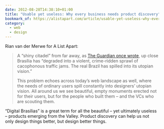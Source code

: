 ```yaml
---
date: 2012-08-28T14:38:10+01:00
title: "Usable yet useless: Why every business needs product discovery"
bookmark_of: https://alistapart.com/article/usable-yet-useless-why-every-business-needs-product-discovery
category:
  - web
  - design
---
```


Rian van der Merwe for A List Apart:

> A “shiny citadel” from far away, as [The Guardian once wrote][1], up close Brasília has “degraded into a violent, crime-ridden sprawl of cacophonous traffic jams. The real Brazil has spilled into its utopian vision.”
>
> This problem echoes across today’s web landscape as well, where the needs of ordinary users spill constantly into designers’ utopian vision. All around us we see beautiful, empty monuments erected not for their users, but for the people who built them – and the VCs who are scouting them.

“Digital Brasílias” is a great term for all the beautiful – yet ultimately useless – products emerging from the Valley. Product discovery can help us not only design things better, but design better things.

[1]: https://www.theguardian.com/world/2008/mar/12/brazil
